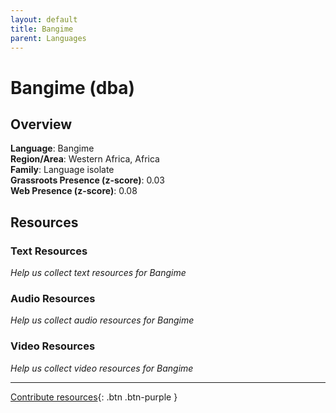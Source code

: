 ```yaml
---
layout: default
title: Bangime
parent: Languages
---
```


# Bangime (dba)

## Overview

**Language**: Bangime  
**Region/Area**: Western Africa, Africa  
**Family**: Language isolate  
**Grassroots Presence (z-score)**: 0.03  
**Web Presence (z-score)**: 0.08  

## Resources

### Text Resources
*Help us collect text resources for Bangime*

### Audio Resources
*Help us collect audio resources for Bangime*

### Video Resources
*Help us collect video resources for Bangime*

---

[Contribute resources](https://forms.office.com/e/1SfLJx3u1r){: .btn .btn-purple }
